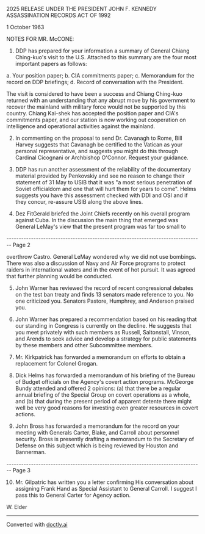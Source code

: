 2025 RELEASE UNDER THE PRESIDENT JOHN F. KENNEDY ASSASSINATION RECORDS ACT OF 1992

1 October 1963

NOTES FOR MR. McCONE:

1. DDP has prepared for your information a summary of General Chiang Ching-kuo's visit to the U.S. Attached to this summary are the four most important papers as follows:

a. Your position paper;
b. CIA commitments paper;
c. Memorandum for the record on DDP briefings;
d. Record of conversation with the President.

The visit is considered to have been a success and Chiang Ching-kuo returned with an understanding that any abrupt move by his government to recover the mainland with military force would not be supported by this country. Chiang Kai-shek has accepted the position paper and CIA's commitments paper, and our station is now working out cooperation on intelligence and operational activities against the mainland.

2. In commenting on the proposal to send Dr. Cavanagh to Rome, Bill Harvey suggests that Cavanagh be certified to the Vatican as your personal representative, and suggests you might do this through Cardinal Cicognani or Archbishop O'Connor. Request your guidance.

3. DDP has run another assessment of the reliability of the documentary material provided by Penkovskiy and see no reason to change their statement of 31 May to USIB that it was "a most serious penetration of Soviet officialdom and one that will hurt them for years to come". Helms suggests you have this assessment checked with DDI and OSI and if they concur, re-assure USIB along the above lines.

4. Dez FitGerald briefed the Joint Chiefs recently on his overall program against Cuba. In the discussion the main thing that emerged was General LeMay's view that the present program was far too small to


-------------------------------------------------------------------------------- Page 2

overthrow Castro. General LeMay wondered why we did not use bombings. There was also a discussion of Navy and Air Force programs to protect raiders in international waters and in the event of hot pursuit. It was agreed that further planning would be conducted.

5. John Warner has reviewed the record of recent congressional debates on the test ban treaty and finds 13 senators made reference to you. No one criticized you. Senators Pastore, Humphrey, and Anderson praised you.

6. John Warner has prepared a recommendation based on his reading that our standing in Congress is currently on the decline. He suggests that you meet privately with such members as Russell, Saltonstall, Vinson, and Arends to seek advice and develop a strategy for public statements by these members and other Subcommittee members.

7. Mr. Kirkpatrick has forwarded a memorandum on efforts to obtain a replacement for Colonel Grogan.

8. Dick Helms has forwarded a memorandum of his briefing of the Bureau of Budget officials on the Agency's covert action programs. McGeorge Bundy attended and offered 2 opinions: (a) that there be a regular annual briefing of the Special Group on covert operations as a whole, and (b) that during the present period of apparent detente there might well be very good reasons for investing even greater resources in covert actions.

9. John Bross has forwarded a memorandum for the record on your meeting with Generals Carter, Blake, and Carroll about personnel security. Bross is presently drafting a memorandum to the Secretary of Defense on this subject which is being reviewed by Houston and Bannerman.


-------------------------------------------------------------------------------- Page 3

10. Mr. Gilpatric has written you a letter confirming His conversation about assigning Frank Hand as Special Assistant to General Carroll. I suggest I pass this to General Carter for Agency action.

W. Elder


---
Converted with [doctly.ai](https://doctly.ai)